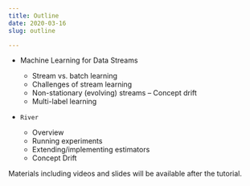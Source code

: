 ```yaml
---
title: Outline
date: 2020-03-16
slug: outline

---
```


* Machine Learning for Data Streams
  * Stream vs. batch learning
  * Challenges of stream learning
  * Non-stationary (evolving) streams – Concept drift
  * Multi-label learning

* `River`
  * Overview
  * Running experiments
  * Extending/implementing estimators
  * Concept Drift

Materials including videos and slides will be available after the tutorial.